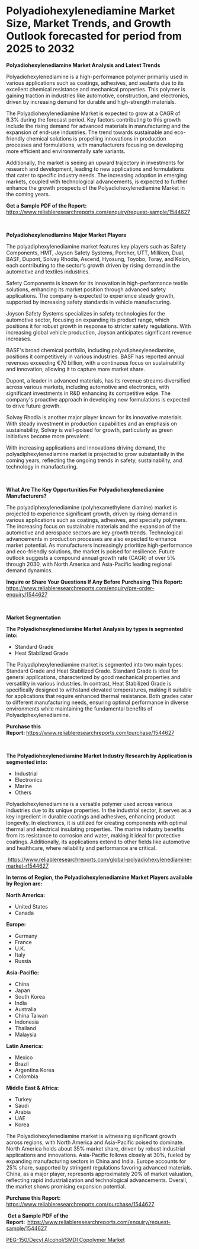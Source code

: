 <p><h1>Polyadiohexylenediamine Market Size, Market Trends, and Growth Outlook forecasted for period from 2025 to 2032</h1></p><p><strong>Polyadiohexylenediamine Market Analysis and Latest Trends</strong></p>
<p><p>Polyadiohexylenediamine is a high-performance polymer primarily used in various applications such as coatings, adhesives, and sealants due to its excellent chemical resistance and mechanical properties. This polymer is gaining traction in industries like automotive, construction, and electronics, driven by increasing demand for durable and high-strength materials.</p><p>The Polyadiohexylenediamine Market is expected to grow at a CAGR of 6.3% during the forecast period. Key factors contributing to this growth include the rising demand for advanced materials in manufacturing and the expansion of end-use industries. The trend towards sustainable and eco-friendly chemical solutions is propelling innovations in production processes and formulations, with manufacturers focusing on developing more efficient and environmentally safe variants.</p><p>Additionally, the market is seeing an upward trajectory in investments for research and development, leading to new applications and formulations that cater to specific industry needs. The increasing adoption in emerging markets, coupled with technological advancements, is expected to further enhance the growth prospects of the Polyadiohexylenediamine Market in the coming years.</p></p>
<p><strong>Get a Sample PDF of the Report:&nbsp;</strong> <a href="https://www.reliableresearchreports.com/enquiry/request-sample/1544627?utm_campaign=2252&utm_medium=2&utm_source=Github&utm_content=ia&utm_term=01022025&utm_id=polyadiohexylenediamine">https://www.reliableresearchreports.com/enquiry/request-sample/1544627</a></p>
<p>&nbsp;</p>
<p><strong>Polyadiohexylenediamine Major Market Players</strong></p>
<p><p>The polyadiphexylenediamine market features key players such as Safety Components, HMT, Joyson Safety Systems, Porcher, UTT, Milliken, Dual, BASF, Dupont, Solvay Rhodia, Ascend, Hyosung, Toyobo, Toray, and Kolon, each contributing to the sector's growth driven by rising demand in the automotive and textiles industries.</p><p>Safety Components is known for its innovation in high-performance textile solutions, enhancing its market position through advanced safety applications. The company is expected to experience steady growth, supported by increasing safety standards in vehicle manufacturing.</p><p>Joyson Safety Systems specializes in safety technologies for the automotive sector, focusing on expanding its product range, which positions it for robust growth in response to stricter safety regulations. With increasing global vehicle production, Joyson anticipates significant revenue increases.</p><p>BASF's broad chemical portfolio, including polyadiphexylenediamine, positions it competitively in various industries. BASF has reported annual revenues exceeding €70 billion, with a continuous focus on sustainability and innovation, allowing it to capture more market share.</p><p>Dupont, a leader in advanced materials, has its revenue streams diversified across various markets, including automotive and electronics, with significant investments in R&D enhancing its competitive edge. The company's proactive approach in developing new formulations is expected to drive future growth.</p><p>Solvay Rhodia is another major player known for its innovative materials. With steady investment in production capabilities and an emphasis on sustainability, Solvay is well-poised for growth, particularly as green initiatives become more prevalent.</p><p>With increasing applications and innovations driving demand, the polyadiphexylenediamine market is projected to grow substantially in the coming years, reflecting the ongoing trends in safety, sustainability, and technology in manufacturing.</p></p>
<p>&nbsp;</p>
<p><strong>What Are The Key Opportunities For Polyadiohexylenediamine Manufacturers?</strong></p>
<p><p>The polyadiphexylenediamine (polyhexamethylene diamine) market is projected to experience significant growth, driven by rising demand in various applications such as coatings, adhesives, and specialty polymers. The increasing focus on sustainable materials and the expansion of the automotive and aerospace sectors are key growth trends. Technological advancements in production processes are also expected to enhance market potential. As manufacturers increasingly prioritize high-performance and eco-friendly solutions, the market is poised for resilience. Future outlook suggests a compound annual growth rate (CAGR) of over 5% through 2030, with North America and Asia-Pacific leading regional demand dynamics.</p></p>
<p><strong>Inquire or Share Your Questions If Any Before Purchasing This Report:</strong> <a href="https://www.reliableresearchreports.com/enquiry/pre-order-enquiry/1544627?utm_campaign=2252&utm_medium=2&utm_source=Github&utm_content=ia&utm_term=01022025&utm_id=polyadiohexylenediamine">https://www.reliableresearchreports.com/enquiry/pre-order-enquiry/1544627</a></p>
<p>&nbsp;</p>
<p><strong>Market Segmentation</strong></p>
<p><strong>The Polyadiohexylenediamine Market Analysis by types is segmented into:</strong></p>
<p><ul><li>Standard Grade</li><li>Heat Stabilized Grade</li></ul></p>
<p><p>The Polyadiphexylenediamine market is segmented into two main types: Standard Grade and Heat Stabilized Grade. Standard Grade is ideal for general applications, characterized by good mechanical properties and versatility in various industries. In contrast, Heat Stabilized Grade is specifically designed to withstand elevated temperatures, making it suitable for applications that require enhanced thermal resistance. Both grades cater to different manufacturing needs, ensuring optimal performance in diverse environments while maintaining the fundamental benefits of Polyadiphexylenediamine.</p></p>
<p><strong>Purchase this Report:&nbsp;</strong><a href="https://www.reliableresearchreports.com/purchase/1544627?utm_campaign=2252&utm_medium=2&utm_source=Github&utm_content=ia&utm_term=01022025&utm_id=polyadiohexylenediamine">https://www.reliableresearchreports.com/purchase/1544627</a></p>
<p>&nbsp;</p>
<p><strong>The Polyadiohexylenediamine Market Industry Research by Application is segmented into:</strong></p>
<p><ul><li>Industrial</li><li>Electronics</li><li>Marine</li><li>Others</li></ul></p>
<p><p>Polyadiohexylenediamine is a versatile polymer used across various industries due to its unique properties. In the industrial sector, it serves as a key ingredient in durable coatings and adhesives, enhancing product longevity. In electronics, it is utilized for creating components with optimal thermal and electrical insulating properties. The marine industry benefits from its resistance to corrosion and water, making it ideal for protective coatings. Additionally, its applications extend to other fields like automotive and healthcare, where reliability and performance are critical.</p></p>
<p><a href="https://www.reliableresearchreports.com/global-polyadiohexylenediamine-market-r1544627?utm_campaign=2252&utm_medium=2&utm_source=Github&utm_content=ia&utm_term=01022025&utm_id=polyadiohexylenediamine">&nbsp;https://www.reliableresearchreports.com/global-polyadiohexylenediamine-market-r1544627</a></p>
<p><strong>In terms of Region, the Polyadiohexylenediamine Market Players available by Region are:</strong></p>
<p>
    <p> <strong> North America: </strong>
        <ul>
            <li>United States</li>
            <li>Canada</li>
        </ul>
        </p> 
    <p> <strong> Europe: </strong>
        <ul>
            <li>Germany</li>
            <li>France</li>
            <li>U.K.</li>
            <li>Italy</li>
            <li>Russia</li>
        </ul>
        </p> 
    <p> <strong> Asia-Pacific: </strong>
        <ul>
            <li>China</li>
            <li>Japan</li>
            <li>South Korea</li>
            <li>India</li>
            <li>Australia</li>
            <li>China Taiwan</li>
            <li>Indonesia</li>
            <li>Thailand</li>
            <li>Malaysia</li>
        </ul>
        </p> 
    <p> <strong> Latin America: </strong>
        <ul>
            <li>Mexico</li>
            <li>Brazil</li>
            <li>Argentina Korea</li>
            <li>Colombia</li>
        </ul>
        </p> 
    <p> <strong> Middle East & Africa: </strong>
        <ul>
            <li>Turkey</li>
            <li>Saudi</li>
            <li>Arabia</li>
            <li>UAE</li>
            <li>Korea</li>
        </ul>
    </p>
    </p>
<p><p>The Polyadiohexylenediamine market is witnessing significant growth across regions, with North America and Asia-Pacific poised to dominate. North America holds about 35% market share, driven by robust industrial applications and innovations. Asia-Pacific follows closely at 30%, fueled by expanding manufacturing sectors in China and India. Europe accounts for 25% share, supported by stringent regulations favoring advanced materials. China, as a major player, represents approximately 20% of market valuation, reflecting rapid industrialization and technological advancements. Overall, the market shows promising expansion potential.</p></p>
<p><strong>Purchase this Report: </strong><a href="https://www.reliableresearchreports.com/purchase/1544627?utm_campaign=2252&utm_medium=2&utm_source=Github&utm_content=ia&utm_term=01022025&utm_id=polyadiohexylenediamine">https://www.reliableresearchreports.com/purchase/1544627</a></p>
<p>&nbsp;<strong>Get a Sample PDF of the Report:&nbsp;&nbsp;</strong><a href="https://www.reliableresearchreports.com/enquiry/request-sample/1544627?utm_campaign=2252&utm_medium=2&utm_source=Github&utm_content=ia&utm_term=01022025&utm_id=polyadiohexylenediamine">https://www.reliableresearchreports.com/enquiry/request-sample/1544627</a></p>
<p><strong></strong></p>
<p><p><a href="https://github.com/DianaWilson796/Market-Research-Report-List-1/blob/main/peg-150decyl-alcoholsmdi-copolymer-market.md?utm_campaign=2252&utm_medium=2&utm_source=Github&utm_content=ia&utm_term=01022025&utm_id=polyadiohexylenediamine">PEG-150/Decyl Alcohol/SMDI Copolymer Market</a></p></p>